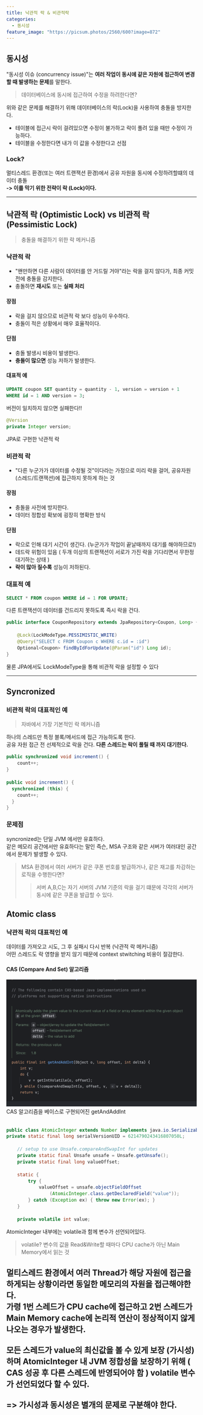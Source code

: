 ```yaml
---
title: 낙관적 락 & 비관적락
categories:
  - 동시성
feature_image: "https://picsum.photos/2560/600?image=872"
---
```


## 동시성

"동시성 이슈 (concurrency issue)"는 **여러 작업이 동시에 같은 자원에 접근하여 변경할 때 발생하는 문제**를 말한다.
<br>

>  데이터베이스에 동시에 접근하여 수정을 하려한다면? 

위와 같은 문제를 해결하기 위해 데이터베이스의 락(Lock)을 사용하여 충돌을 방지한다.
- 테이블에 접근시 락이 걸려있으면 수정이 불가하고 락이 풀려 있을 때만 수정이 가능하다.
- 테이블을 수정한다면 내가 이 값을 수정한다고 선점

### Lock?
멀티스레드 환경(또는 여러 트랜잭션 환경)에서 공유 자원을 동시에 수정하려할떄의 데이터 충돌
<br>
**-> 이를 막기 위한 전략이 락 (Lock)이다.**

---

## 낙관적 락 (Optimistic Lock) vs 비관적 락 (Pessimistic Lock)
> 충돌을 해결하기 위한 락 메커니즘
 
### 낙관적 락
- "왠만하면 다른 사람이 데이터를 안 거드릴 거야"라는 락을 걸지 않다가, 최종 커밋 전에 충돌을 감지한다.
- 충돌하면 **재시도** 또는 **실패 처리**

#### 장점 
- 락을 걸지 않으므로 비관적 락 보다 성능이 우수하다.
- 충돌이 적은 상황에서 매우 효율적이다.

#### 단점
- 충돌 발생시 비용이 발생한다. 
- **충돌이 많으면** 성능 저하가 발생한다.

#### 대표적 예
```sql
UPDATE coupon SET quantity = quantity - 1, version = version + 1
WHERE id = 1 AND version = 3;
```
버전이 일치하지 않으면 실패한다!!

```java 
@Version
private Integer version;
```
JPA로 구현한 낙관적 락

### 비관적 락
- "다른 누군가가 데이터를 수정될 것"이다라는 가정으로 미리 락을 걸어, 공유자원(스레드/트랜잭션)에 접근하지 못하게 하는 것

#### 장점
- 충돌을 사전에 방지한다. 
- 데이터 정합성 확보에 굉장히 명확한 방식 

#### 단점
- 락으로 인해 대기 시간이 생긴다. (누군가가 작업이 끝날때까지 대기를 해야하므로!)
- 데드락 위험이 있음 ( 두개 이상의 트랜잭션이 서로가 가진 락을 기다리면서 무한정 대기하는 상태 )
- **락이 많아 질수록** 성능이 저하된다.

### 대표적 예
```sql
SELECT * FROM coupon WHERE id = 1 FOR UPDATE;
```
다른 트랜잭션이 데이터를 건드리지 못하도록 즉시 락을 건다.

```java
public interface CouponRepository extends JpaRepository<Coupon, Long> {

    @Lock(LockModeType.PESSIMISTIC_WRITE)
    @Query("SELECT c FROM Coupon c WHERE c.id = :id")
    Optional<Coupon> findByIdForUpdate(@Param("id") Long id);
}
```
물론 JPA에서도 LockModeType을 통해 비관적 락을 설정할 수 있다

---

## Syncronized
### 비관적 락의 대표적인 예
> 자바에서 가장 기본적인 락 메커니즘

하나의 스레드만 특정 블록/메서드에 접근 가능하도록 한다.
<br> 공유 자원 접근 전 선제적으로 락을 건다.
**다른 스레드는 락이 풀릴 때 까지 대기한다.**

```java
public synchronized void increment() {
    count++;
}

public void increment() {
  synchronized (this) {
    count++;
  }
}
```

### 문제점
syncronized는 단일 JVM 에서만 유효하다. 
<br>같은 메모리 공간에서만 유효하다는 말인 즉슨, MSA 구조와 같은 서버가 여러대인 공간에서 문제가 발생할 수 있다.

> MSA 환경에서 여러 서버가 같은 쿠폰 번호를 발급하거나, 같은 재고를 차감하는 로직을 수행한다면?
>> 서버 A,B,C는 자기 서버의 JVM 기준의 락을 걸기 떄문에 각각의 서버가 동시에 같은 쿠폰을 발급할 수 있다.

## Atomic class
### 낙관적 락의 대표적인 예
데이터를 가져오고 시도, 그 후 실패시 다시 반복 (낙관적 락 메커니즘)<br>
어떤 스레드도 락 영향을 받지 않기 때문에 context stwitching 비용이 절감한다.

#### CAS (Compare And Set) 알고리즘
![screenshot-202506010841.png](../assets/images/screenshot-202506010841.png)
CAS 알고리즘을 베이스로 구현되어진 getAndAddInt

```java

public class AtomicInteger extends Number implements java.io.Serializable {
private static final long serialVersionUID = 6214790243416807050L;

    // setup to use Unsafe.compareAndSwapInt for updates
    private static final Unsafe unsafe = Unsafe.getUnsafe();
    private static final long valueOffset;

    static {
        try {
            valueOffset = unsafe.objectFieldOffset
                (AtomicInteger.class.getDeclaredField("value"));
        } catch (Exception ex) { throw new Error(ex); }
    }

    private volatile int value;
```
AtomicInteger 내부에는 volatile과 함께 변수가 선언되어있다.
> volatile? 변수의 값을 Read&Write할 때마다 CPU cache가 아닌 Main Memory에서 읽는 것

멀티스레드 환경에서 여러 Thread가 해당 자원에 접근을 하게되는 상황이라면 동일한 메모리의 자원을 접근해야한다.
<br> 가령 1번 스레드가 CPU cache에 접근하고 2번 스레드가 Main Memory cache에 논리적 연산이 정상적이지 않게 나오는 경우가 발생한다.
<br><br>
모든 스레드가 value의 최신값을 볼 수 있게 보장 (가시성)하며 AtomicInteger 내 JVM 정합성을 보장하기 위해 ( CAS 성공 후 다른 스레드에 반영되어야 함 ) volatile 변수가 선언되었다 할 수 있다.
<br><br>
=> 가시성과 동시성은 별개의 문제로 구분해야 한다.  
---

